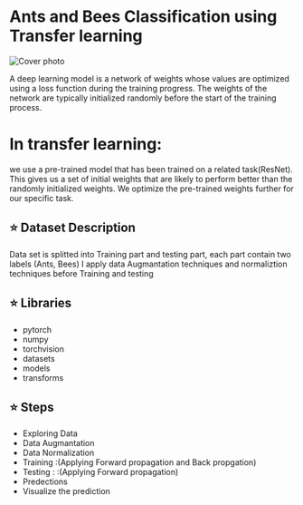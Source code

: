 # Ants and Bees Classification using Transfer learning
![Cover photo](https://www.google.com/imgres?imgurl=https%3A%2F%2Fwww.oneindia.com%2Fimg%2F2016%2F01%2F28-1453966107-ants-honey-bee.jpg&tbnid=AoLI8o_g1muS-M&vet=12ahUKEwj5ssOckr-EAxUNUaQEHYP1AMYQMygNegUIARCOAQ..i&imgrefurl=https%3A%2F%2Fwww.oneindia.com%2Finternational%2Fhoneybees-ants-may-provide-clues-to-suicide-in-humans-1995974.html&docid=d--5T6fE0Xy5GM&w=600&h=450&q=ants%20and%20bees&ved=2ahUKEwj5ssOckr-EAxUNUaQEHYP1AMYQMygNegUIARCOAQ)

A deep learning model is a network of weights whose values are optimized using a loss function during the training progress.
The weights of the network are typically initialized randomly before the start of the training process.
# In transfer learning:
we use a pre-trained model that has been trained on a related task(ResNet). This gives us a set of initial weights that are likely to perform better than the randomly initialized weights.
We optimize the pre-trained weights further for our specific task.


## :star: Dataset Description
Data set is splitted into Training part and testing part, each part contain two labels (Ants, Bees)
I apply data Augmantation techniques and normaliztion techniques before Training and testing 

## :star: Libraries 
- pytorch
- numpy
- torchvision
- datasets
- models
- transforms


## :star: Steps
- Exploring Data
- Data Augmantation
- Data Normalization
- Training :(Applying Forward propagation and Back propgation)
- Testing : :(Applying Forward propagation)
- Predections
- Visualize the prediction

